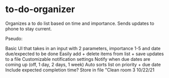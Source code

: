 # to-do-organizer
Organizes a to do list based on time and importance. Sends updates to phone to stay current.

Pseudo:

Basic UI that takes in an input with 2 parameters, importance 1-5 and date due/expected to be done
Easily add + delete items from list + save updates to a file
Customizable notification settings
Notify when due dates are coming up (off, 1 day, 2 days, 1 week)
Auto sorts list on priority + due date
Include expected completion time?
Store in file "Clean room 3 10/22/21
